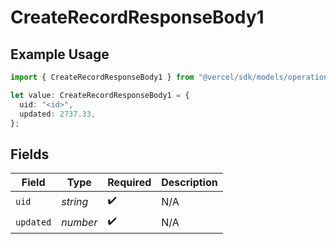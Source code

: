# CreateRecordResponseBody1

## Example Usage

```typescript
import { CreateRecordResponseBody1 } from "@vercel/sdk/models/operations/createrecord.js";

let value: CreateRecordResponseBody1 = {
  uid: "<id>",
  updated: 2737.33,
};
```

## Fields

| Field              | Type               | Required           | Description        |
| ------------------ | ------------------ | ------------------ | ------------------ |
| `uid`              | *string*           | :heavy_check_mark: | N/A                |
| `updated`          | *number*           | :heavy_check_mark: | N/A                |